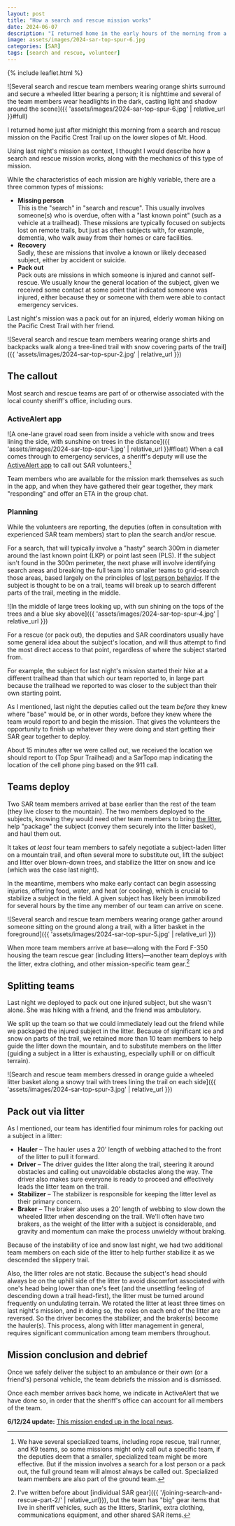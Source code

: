 ```yaml
---
layout: post
title: "How a search and rescue mission works"
date: 2024-06-07
description: "I returned home in the early hours of the morning from a search and rescue mission on the lower slopes of Mt. Hood. Here's how it unfolded."
image: assets/images/2024-sar-top-spur-6.jpg
categories: [SAR]
tags: [search and rescue, volunteer]
---
```


{% include leaflet.html %}

![Several search and rescue team members wearing orange shirts surround and secure a wheeled litter bearing a person; it is nighttime and several of the team members wear headlights in the dark, casting light and shadow around the scene]({{ 'assets/images/2024-sar-top-spur-6.jpg' | relative_url }}#full)

I returned home just after midnight this morning from a search and rescue mission on the Pacific Crest Trail up on the lower slopes of Mt. Hood.

Using last night's mission as context, I thought I would describe how a search and rescue mission works, along with the mechanics of this type of mission.

While the characteristics of each mission are highly variable, there are a three common types of missions:

- **Missing person**\
This is the "search" in "search and rescue". This usually involves someone(s) who is overdue, often with a "last known point" (such as a vehicle at a trailhead). These missions are typically focused on subjects lost on remote trails, but just as often subjects with, for example, dementia, who walk away from their homes or care facilities.
- **Recovery**\
Sadly, these are missions that involve a known or likely deceased subject, either by accident or suicide.
- **Pack out**\
Pack outs are missions in which someone is injured and cannot self-rescue. We usually know the general location of the subject, given we received some contact at some point that indicated someone was injured, either because they or someone with them were able to contact emergency services.

Last night's mission was a pack out for an injured, elderly woman hiking on the Pacific Crest Trail with her friend.

![Several search and rescue team members wearing orange shirts and backpacks walk along a tree-lined trail with snow covering parts of the trail]({{ 'assets/images/2024-sar-top-spur-2.jpg' | relative_url }})

## The callout
Most search and rescue teams are part of or otherwise associated with the local county sheriff's office, including ours.

### ActiveAlert app
![A one-lane gravel road seen from inside a vehicle with snow and trees lining the side, with sunshine on trees in the distance]({{ 'assets/images/2024-sar-top-spur-1.jpg' | relative_url }}#float)
When a call comes through to emergency services, a sheriff's deputy will use the [ActiveAlert app](https://active911.com/products/activealert/) to call out SAR volunteers.[^1]

Team members who are available for the mission mark themselves as such in the app, and when they have gathered their gear together, they mark "responding" and offer an ETA in the group chat.

### Planning
While the volunteers are reporting, the deputies (often in consultation with experienced SAR team members) start to plan the search and/or rescue.

For a search, that will typically involve a "hasty" search 300m in diameter around the last known point (LKP) or point last seen (PLS). If the subject isn't found in the 300m perimeter, the next phase will involve identifying search areas and breaking the full team into smaller teams to grid-search those areas, based largely on the principles of [lost person behavior](https://lpb.findsar.com/#about). If the subject is thought to be on a trail, teams will break up to search different parts of the trail, meeting in the middle.

![In the middle of large trees looking up, with sun shining on the tops of the trees and a blue sky above]({{ 'assets/images/2024-sar-top-spur-4.jpg' | relative_url }})

For a rescue (or pack out), the deputies and SAR coordinators usually have some general idea about the subject's location, and will thus attempt to find the most direct access to that point, regardless of where the subject started from.

For example, the subject for last night's mission started their hike at a different trailhead than that which our team reported to, in large part because the trailhead we reported to was closer to the subject than their own starting point.

As I mentioned, last night the deputies called out the team _before_ they knew where "base" would be, or in other words, before they knew where the team would report to and begin the mission. That gives the volunteers the opportunity to finish up whatever they were doing and start getting their SAR gear together to deploy. 

About 15 minutes after we were called out, we received the location we should report to (Top Spur Trailhead) and a SarTopo map indicating the location of the cell phone ping based on the 911 call.

<div class="map" id="map"></div>

<script>
    var map = L.map('map').setView([45.40366, -121.78310], 12)    

        L.tileLayer('{{ site.data.maptiles.tiles }}', {
        attribution: '{{ site.data.maptiles.attribution }}',
        subdomains: 'abcd',
        maxZoom: {{ site.data.maptiles.max-zoom }}
        }).addTo(map);

    var circle = L.circle([45.40366, -121.78315], {
    color: 'red',
    fillColor: '#f03',
    fillOpacity: 0.5,
    radius: 100
    }).addTo(map);


    var popup = L.popup()
    .setLatLng([45.404, -121.78315])
    .setContent("Phone ping from 911")
    .openOn(map);
</script>

## Teams deploy

Two SAR team members arrived at base earlier than the rest of the team (they live closer to the mountain). The two members deployed to the subjects, knowing they would need other team members to bring [the litter](https://en.wikipedia.org/wiki/Litter_(rescue_basket)), help "package" the subject (convey them securely into the litter basket), and haul them out. 

It takes _at least_ four team members to safely negotiate a subject-laden litter on a mountain trail, and often several more to substitute out, lift the subject and litter over blown-down trees, and stabilize the litter on snow and ice (which was the case last night). 

In the meantime, members who make early contact can begin assessing injuries, offering food, water, and heat (or cooling), which is crucial to stabilize a subject in the field. A given subject has likely been immobilized for several hours by the time any member of our team can arrive on scene.

![Several search and rescue team members wearing orange gather around someone sitting on the ground along a trail, with a litter basket in the foreground]({{ 'assets/images/2024-sar-top-spur-5.jpg' | relative_url }})

When more team members arrive at base—along with the Ford F-350 housing the team rescue gear (including litters)—another team deploys with the litter, extra clothing, and other mission-specific team gear.[^2]

## Splitting teams
Last night we deployed to pack out one injured subject, but she wasn't alone. She was hiking with a friend, and the friend was ambulatory.

We split up the team so that we could immediately lead out the friend while we packaged the injured subject in the litter. Because of significant ice and snow on parts of the trail, we retained more than 10 team members to help guide the litter down the mountain, and to substitute members on the litter (guiding a subject in a litter is exhausting, especially uphill or on difficult terrain).

![Search and rescue team members dressed in orange guide a wheeled litter basket along a snowy trail with trees lining the trail on each side]({{ 'assets/images/2024-sar-top-spur-3.jpg' | relative_url }})

## Pack out via litter
As I mentioned, our team has identified four minimum roles for packing out a subject in a litter:

- **Hauler** – The hauler uses a 20' length of webbing attached to the front of the litter to pull it forward.
- **Driver** – The driver guides the litter along the trail, steering it around obstacles and calling out unavoidable obstacles along the way. The driver also makes sure everyone is ready to proceed and effectively leads the litter team on the trail.
- **Stabilizer** – The stabilizer is responsible for keeping the litter level as their primary concern.
- **Braker** – The braker also uses a 20' length of webbing to slow down the wheeled litter when descending on the trail. We'll often have two brakers, as the weight of the litter with a subject is considerable, and gravity and momentum can make the process unwieldy without braking.

Because of the instability of ice and snow last night, we had two additional team members on each side of the litter to help further stabilize it as we descended the slippery trail.

Also, the litter roles are not static. Because the subject's head should always be on the uphill side of the litter to avoid discomfort associated with one's head being lower than one's feet (and the unsettling feeling of descending down a trail head-first), the litter must be turned around frequently on undulating terrain. We rotated the litter at least three times on last night's mission, and in doing so, the roles on each end of the litter are reversed. So the driver becomes the stabilizer, and the braker(s) become the hauler(s). This process, along with litter management in general, requires significant communication among team members throughout.

## Mission conclusion and debrief
Once we safely deliver the subject to an ambulance or their own (or a friend's) personal vehicle, the team debriefs the mission and is dismissed.

Once each member arrives back home, we indicate in ActiveAlert that we have done so, in order that the sheriff's office can account for all members of the team.

**6/12/24 update:** [This mission ended up in the local news](https://www.koin.com/news/oregon/2-hikers-rescued-from-snowy-mt-hood-trail-in-painstaking-mission/).

[^1]: We have several specialized teams, including rope rescue, trail runner, and K9 teams, so some missions might only call out a specific team, if the deputies deem that a smaller, specialized team might be more effective. But if the mission involves a search for a lost person or a pack out, the full ground team will almost always be called out. Specialized team members are also part of the ground team.

[^2]: I've written before about [individual SAR gear]({{ '/joining-search-and-rescue-part-2/' | relative_url}}), but the team has "big" gear items that live in sheriff vehicles, such as the litters, Starlink, extra clothing, communications equipment, and other shared SAR items.